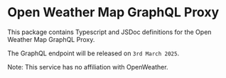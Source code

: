 # Open Weather Map GraphQL Proxy

This package contains Typescript and JSDoc definitions for the Open Weather Map GraphQL Proxy.

The GraphQL endpoint will be released on `3rd March 2025`.

Note: This service has no affiliation with OpenWeather.
